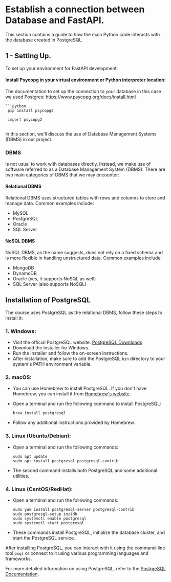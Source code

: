 # Establish a connection between Database and FastAPI. 

This section contains a guide to how the main Python code interacts with the database created in PostgreSQL. 

## 1 - Setting Up.

To set up your environment for FastAPI development:

#### Install Psycopg in your virtual environment or Python interpreter location:

The documentation to set up the connection to your database in this case we used Postgres: <link>https://www.psycopg.org/docs/install.html</link>


    ```python
     pip install psycopg2

     import psycopg2

    
## 
In this section, we'll discuss the use of Database Management Systems (DBMS) in our project.

### DBMS

Is not usual to work with databases directly. Instead, we make use of software referred to as a Database Management System (DBMS). There are two main categories of DBMS that we may encounter:

#### Relational DBMS

Relational DBMS uses structured tables with rows and columns to store and manage data. Common examples include:

- MySQL
- PostgreSQL 
- Oracle
- SQL Server

#### NoSQL DBMS

NoSQL DBMS, as the name suggests, does not rely on a fixed schema and is more flexible in handling unstructured data. Common examples include:

- MongoDB
- DynamoDB
- Oracle (yes, it supports NoSQL as well)
- SQL Server (also supports NoSQL)

## Installation of PostgreSQL

The course uses PostgreSQL as the relational DBMS, follow these steps to install it:

### 1. **Windows:**

   - Visit the official PostgreSQL website: [PostgreSQL Downloads](https://www.postgresql.org/download/windows/)
   - Download the installer for Windows.
   - Run the installer and follow the on-screen instructions.
   - After installation, make sure to add the PostgreSQL `bin` directory to your system's PATH environment variable.

### 2. **macOS:**

   - You can use Homebrew to install PostgreSQL. If you don't have Homebrew, you can install it from [Homebrew's website](https://brew.sh/).
   - Open a terminal and run the following command to install PostgreSQL:

     ```
     brew install postgresql
     ```

   - Follow any additional instructions provided by Homebrew.

### 3. **Linux (Ubuntu/Debian):**

   - Open a terminal and run the following commands:

     ```
     sudo apt update
     sudo apt install postgresql postgresql-contrib
     ```

   - The second command installs both PostgreSQL and some additional utilities.

### 4. **Linux (CentOS/RedHat):**

   - Open a terminal and run the following commands:

     ```
     sudo yum install postgresql-server postgresql-contrib
     sudo postgresql-setup initdb
     sudo systemctl enable postgresql
     sudo systemctl start postgresql
     ```

   - These commands install PostgreSQL, initialize the database cluster, and start the PostgreSQL service.

After installing PostgreSQL, you can interact with it using the command-line tool `psql` or connect to it using various programming languages and frameworks.

For more detailed information on using PostgreSQL, refer to the [PostgreSQL Documentation](https://www.postgresql.org/docs/).

